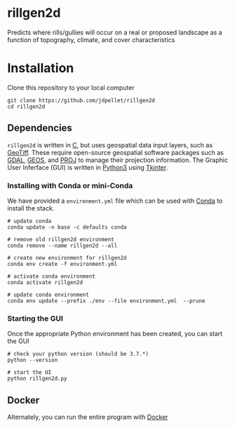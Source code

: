 # rillgen2d
Predicts where rills/gullies will occur on a real or proposed landscape as a function of topography, climate, and cover characteristics

# Installation

Clone this repository to your local computer

```
git clone https://github.com/jdpellet/rillgen2d
cd rillgen2d
```

## Dependencies

`rillgen2d` is written in [C](https://en.wikipedia.org/wiki/C_(programming_language)), but uses geospatial data input layers, such as [GeoTiff](https://www.ogc.org/standards/geotiff). These require open-source geospatial software packages such as [GDAL](https://gdal.org/), [GEOS](https://trac.osgeo.org/geos), and [PROJ](https://proj.org/) to manage their projection information. The Graphic User Inferface (GUI) is written in [Python3](https://www.python.org/) using [Tkinter](https://docs.python.org/3/library/tkinter.html).

### Installing with Conda or mini-Conda

We have provided a `environment.yml` file which can be used with [Conda](https://docs.conda.io/en/latest/) to install the stack.

```
# update conda
conda update -n base -c defaults conda

# remove old rillgen2d environment
conda remove --name rillgen2d --all

# create new environment for rillgen2d
conda env create -f environment.yml

# activate conda environment
conda activate rillgen2d

# update conda environment 
conda env update --prefix ./env --file environment.yml  --prune
```

### Starting the GUI

Once the appropriate Python environment has been created, you can start the GUI

```
# check your python version (should be 3.7.*)
python --version

# start the UI
python rillgen2d.py
```

## Docker

Alternately, you can run the entire program with [Docker]()

